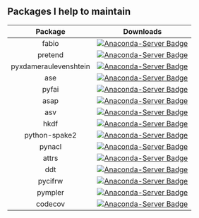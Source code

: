 ## Packages I help to maintain
| Package | Downloads |
|:---------:|:--------:|
|fabio | [![Anaconda-Server Badge](https://anaconda.org/conda-forge/fabio/badges/downloads.svg)](https://anaconda.org/conda-forge/fabio) |
|pretend | [![Anaconda-Server Badge](https://anaconda.org/conda-forge/pretend/badges/downloads.svg)](https://anaconda.org/conda-forge/pretend) |
|pyxdameraulevenshtein | [![Anaconda-Server Badge](https://anaconda.org/conda-forge/pyxdameraulevenshtein/badges/downloads.svg)](https://anaconda.org/conda-forge/pyxdameraulevenshtein) |
|ase | [![Anaconda-Server Badge](https://anaconda.org/conda-forge/ase/badges/downloads.svg)](https://anaconda.org/conda-forge/ase) |
|pyfai | [![Anaconda-Server Badge](https://anaconda.org/conda-forge/pyfai/badges/downloads.svg)](https://anaconda.org/conda-forge/pyfai) |
|asap | [![Anaconda-Server Badge](https://anaconda.org/conda-forge/asap/badges/downloads.svg)](https://anaconda.org/conda-forge/asap) |
|asv | [![Anaconda-Server Badge](https://anaconda.org/conda-forge/asv/badges/downloads.svg)](https://anaconda.org/conda-forge/asv) |
|hkdf | [![Anaconda-Server Badge](https://anaconda.org/conda-forge/hkdf/badges/downloads.svg)](https://anaconda.org/conda-forge/hkdf) |
|python-spake2 | [![Anaconda-Server Badge](https://anaconda.org/conda-forge/python-spake2/badges/downloads.svg)](https://anaconda.org/conda-forge/python-spake2) |
|pynacl | [![Anaconda-Server Badge](https://anaconda.org/conda-forge/pynacl/badges/downloads.svg)](https://anaconda.org/conda-forge/pynacl) |
|attrs | [![Anaconda-Server Badge](https://anaconda.org/conda-forge/attrs/badges/downloads.svg)](https://anaconda.org/conda-forge/attrs) |
|ddt | [![Anaconda-Server Badge](https://anaconda.org/conda-forge/ddt/badges/downloads.svg)](https://anaconda.org/conda-forge/ddt) |
|pycifrw | [![Anaconda-Server Badge](https://anaconda.org/conda-forge/pycifrw/badges/downloads.svg)](https://anaconda.org/conda-forge/pycifrw) |
|pympler | [![Anaconda-Server Badge](https://anaconda.org/conda-forge/pympler/badges/downloads.svg)](https://anaconda.org/conda-forge/pympler) |
|codecov | [![Anaconda-Server Badge](https://anaconda.org/conda-forge/codecov/badges/downloads.svg)](https://anaconda.org/conda-forge/codecov) |
